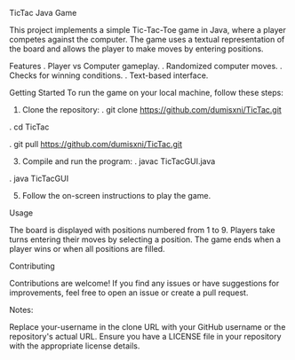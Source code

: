 TicTac Java Game

This project implements a simple Tic-Tac-Toe game in Java, where a player competes against the computer. The game uses a textual representation of the board and allows the player to make moves by entering positions.

Features
 . Player vs Computer gameplay.
 . Randomized computer moves.
 . Checks for winning conditions.
 . Text-based interface.
  
Getting Started
To run the game on your local machine, follow these steps:

1. Clone the repository:
  .  git clone https://github.com/dumisxni/TicTac.git

  .  cd TicTac

  .  git pull https://github.com/dumisxni/TicTac.git

 

3. Compile and run the program:
  . javac TicTacGUI.java
   
  . java TicTacGUI

5. Follow the on-screen instructions to play the game.

Usage

The board is displayed with positions numbered from 1 to 9.
Players take turns entering their moves by selecting a position.
The game ends when a player wins or when all positions are filled.

Contributing

Contributions are welcome! If you find any issues or have suggestions for improvements, feel free to open an issue or create a pull request.

Notes:

Replace your-username in the clone URL with your GitHub username or the repository's actual URL.
Ensure you have a LICENSE file in your repository with the appropriate license details.
